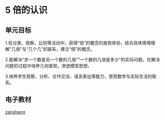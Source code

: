 # 5 倍的认识

## 单元目标

1.在分类、观察、比较等活动中，获得“倍”的概念的直观体验，结合具体情境理解“几倍”与“几个几”的联系，建立“倍”的概念。

2.能解决“求一个数是另一个数的几倍”“一个数的几倍是多少”的实际问题，在解决问题的过程中培养几何直观，渗透模型思想。

3.培养学生观察、分析、合作交流、语言表达等能力，感受数学与实际生活的联系。

## 电子教材

<Ebook grade="xxsx3a" :pages="50" :paged="55" ></Ebook>

[zanshang](../res/zanshang.md ':include')